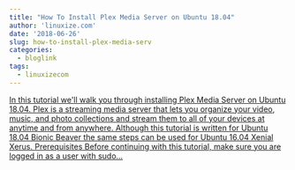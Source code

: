 ```yaml
---
title: "How To Install Plex Media Server on Ubuntu 18.04"
author: 'linuxize.com'
date: '2018-06-26'
slug: how-to-install-plex-media-serv
categories:
  - bloglink
tags:
  - linuxizecom
---
```


[In this tutorial we'll walk you through installing Plex Media Server on Ubuntu 18.04. Plex is a streaming media server that lets you organize your video, music, and photo collections and stream them to all of your devices at anytime and from anywhere. Although this tutorial is written for Ubuntu 18.04 Bionic Beaver the same steps can be used for Ubuntu 16.04 Xenial Xerus. Prerequisites Before continuing with this tutorial, make sure you are logged in as a user with sudo...<click to read more>](https://linuxize.com/post/how-to-install-plex-media-server-on-ubuntu-18-04/)

